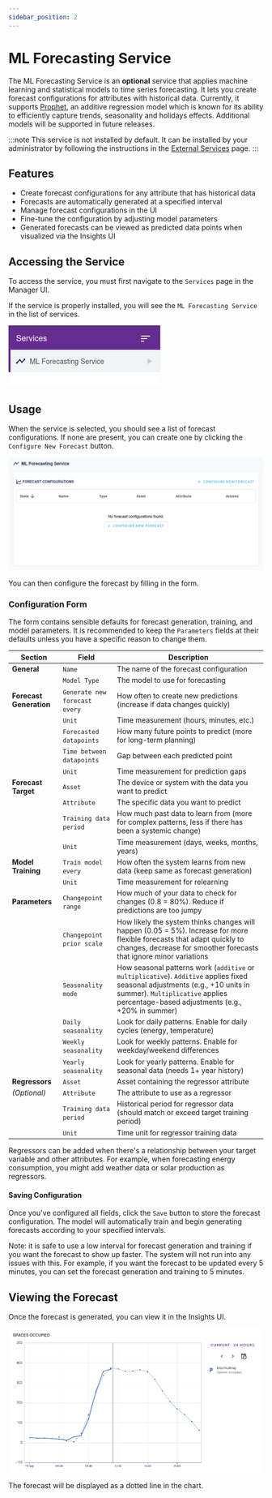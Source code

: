 ```yaml
---
sidebar_position: 2
---
```


# ML Forecasting Service

The ML Forecasting Service is an **optional** service that applies machine learning and statistical models to time series forecasting. It lets you create forecast configurations for attributes with historical data. Currently, it supports [Prophet](https://facebook.github.io/prophet/), an additive regression model which is known for its ability to efficiently capture trends, seasonality and holidays effects. Additional models will be supported in future releases.

:::note
This service is not installed by default. It can be installed by your administrator by following the instructions in the [External Services](../../developer-guide/external-services.md) page.
:::

## Features

- Create forecast configurations for any attribute that has historical data
- Forecasts are automatically generated at a specified interval
- Manage forecast configurations in the UI
- Fine-tune the configuration by adjusting model parameters
- Generated forecasts can be viewed as predicted data points when visualized via the Insights UI

## Accessing the Service

To access the service, you must first navigate to the `Services` page in the Manager UI.

If the service is properly installed, you will see the `ML Forecasting Service` in the list of services.

![ML Forecasting Service](img/service-ml-forecast-tree.png)

## Usage

When the service is selected, you should see a list of forecast configurations. If none are present, you can create one by clicking the `Configure New Forecast` button.

![ML Forecasting Service](img/service-ml-forecast-config-list.png)

You can then configure the forecast by filling in the form.

### Configuration Form

The form contains sensible defaults for forecast generation, training, and model parameters. It is recommended to keep the `Parameters` fields at their defaults unless you have a specific reason to change them.

| Section | Field | Description |
|---------|-------|-------------|
| **General** | `Name` | The name of the forecast configuration |
| | `Model Type` | The model to use for forecasting |
| **Forecast Generation** | `Generate new forecast every` | How often to create new predictions (increase if data changes quickly) |
| | `Unit` | Time measurement (hours, minutes, etc.) |
| | `Forecasted datapoints` | How many future points to predict (more for long-term planning) |
| | `Time between datapoints` | Gap between each predicted point |
| | `Unit` | Time measurement for prediction gaps |
| **Forecast Target** | `Asset` | The device or system with the data you want to predict |
| | `Attribute` | The specific data you want to predict |
| | `Training data period` | How much past data to learn from (more for complex patterns, less if there has been a systemic change) |
| | `Unit` | Time measurement (days, weeks, months, years) |
| **Model Training** | `Train model every` | How often the system learns from new data (keep same as forecast generation) |
| | `Unit` | Time measurement for relearning |
| **Parameters** | `Changepoint range` | How much of your data to check for changes (0.8 = 80%). Reduce if predictions are too jumpy |
| | `Changepoint prior scale` | How likely the system thinks changes will happen (0.05 = 5%). Increase for more flexible forecasts that adapt quickly to changes, decrease for smoother forecasts that ignore minor variations |
| | `Seasonality mode` | How seasonal patterns work (`additive` or `multiplicative`). `Additive` applies fixed seasonal adjustments (e.g., +10 units in summer). `Multiplicative` applies percentage-based adjustments (e.g., +20% in summer) |
| | `Daily seasonality` | Look for daily patterns. Enable for daily cycles (energy, temperature) |
| | `Weekly seasonality` | Look for weekly patterns. Enable for weekday/weekend differences |
| | `Yearly seasonality` | Look for yearly patterns. Enable for seasonal data (needs 1+ year history) |
| **Regressors** | `Asset` | Asset containing the regressor attribute |
| *(Optional)* | `Attribute` | The attribute to use as a regressor |
| | `Training data period` | Historical period for regressor data (should match or exceed target training period) |
| | `Unit` | Time unit for regressor training data |

Regressors can be added when there's a relationship between your target variable and other attributes. For example, when forecasting energy consumption, you might add weather data or solar production as regressors.



#### Saving Configuration

Once you've configured all fields, click the `Save` button to store the forecast configuration. The model will automatically train and begin generating forecasts according to your specified intervals.

Note: it is safe to use a low interval for forecast generation and training if you want the forecast to show up faster. The system will not run into any issues with this. For example, if you want the forecast to be updated every 5 minutes, you can set the forecast generation and training to 5 minutes.

## Viewing the Forecast

Once the forecast is generated, you can view it in the Insights UI.

![ML Forecasting Service](img/service-ml-forecast-insights.png)

The forecast will be displayed as a dotted line in the chart.

